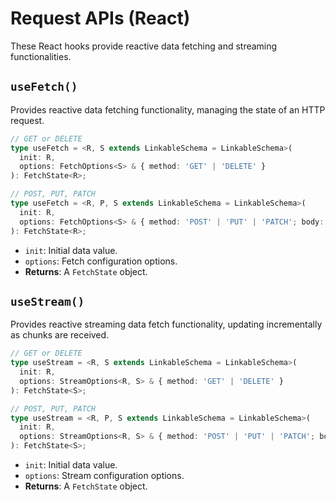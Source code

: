 # Request APIs (React)

These React hooks provide reactive data fetching and streaming functionalities.

## `useFetch()`

Provides reactive data fetching functionality, managing the state of an HTTP request.

```typescript
// GET or DELETE
type useFetch = <R, S extends LinkableSchema = LinkableSchema>(
  init: R,
  options: FetchOptions<S> & { method: 'GET' | 'DELETE' }
): FetchState<R>;

// POST, PUT, PATCH
type useFetch = <R, P, S extends LinkableSchema = LinkableSchema>(
  init: R,
  options: FetchOptions<S> & { method: 'POST' | 'PUT' | 'PATCH'; body: P }
): FetchState<R>;
```

- `init`: Initial data value.
- `options`: Fetch configuration options.
- **Returns**: A `FetchState` object.

## `useStream()`

Provides reactive streaming data fetch functionality, updating incrementally as chunks are received.

```typescript
// GET or DELETE
type useStream = <R, S extends LinkableSchema = LinkableSchema>(
  init: R,
  options: StreamOptions<R, S> & { method: 'GET' | 'DELETE' }
): FetchState<S>;

// POST, PUT, PATCH
type useStream = <R, P, S extends LinkableSchema = LinkableSchema>(
  init: R,
  options: StreamOptions<R, S> & { method: 'POST' | 'PUT' | 'PATCH'; body: P }
): FetchState<S>;
```

- `init`: Initial data value.
- `options`: Stream configuration options.
- **Returns**: A `FetchState` object.
